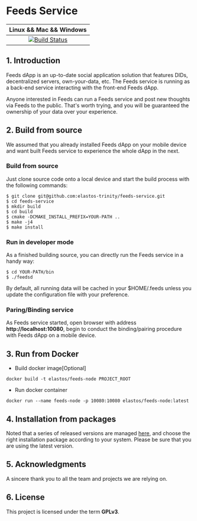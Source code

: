 Feeds Service
=====================
|Linux && Mac && Windows|
|:-:|
|[![Build Status](https://github.com/elastos-trinity/feeds-service/workflows/CI/badge.svg)](https://github.com/elastos-trinity/feeds-service/actions)|

## 1. Introduction

Feeds dApp is an up-to-date social application solution that features DIDs, decentralized servers, own-your-data, etc. The Feeds service is running as a back-end service interacting with the front-end Feeds dApp.

Anyone interested in Feeds can run a Feeds service and post new thoughts via Feeds to the public. That's worth trying, and you will be guaranteed the ownership of your data over your experience.

## 2. Build from source

We assumed that you already installed Feeds dApp on your mobile device and want built Feeds service to experience the whole dApp in the next.

### Build from source

Just clone source code onto a local device and start the build process with the following commands:

```
$ git clone git@github.com:elastos-trinity/feeds-service.git
$ cd feeds-service
$ mkdir build
$ cd build
$ cmake -DCMAKE_INSTALL_PREFIX=YOUR-PATH ..
$ make -j4
$ make install
```

### Run in developer mode

As a finished building source, you can directly run the Feeds service in a handy way:

```
$ cd YOUR-PATH/bin
$ ./feedsd
```
By default, all running data will be cached in your $HOME/.feeds unless you update the configuration file with your preference.

### Paring/Binding service

As Feeds service started, open browser with address **http://localhost:10080**,  begin to conduct the binding/pairing procedure with Feeds dApp on a mobile device.

## 3. Run from Docker
- Build docker image[Optional]
```
docker build -t elastos/feeds-node PROJECT_ROOT
```
- Run docker container
```
docker run --name feeds-node -p 10080:10080 elastos/feeds-node:latest
```

## 4. Installation from packages

Noted that a series of released versions are managed [here](https://github.com/elastos-trinity/feeds-service/releases), and choose the right installation package according to your system. Please be sure that you are using the latest version.

## 5. Acknowledgments

A sincere thank you to all the team and projects we are relying on.

## 6. License

This project is licensed under the term **GPLv3**.

